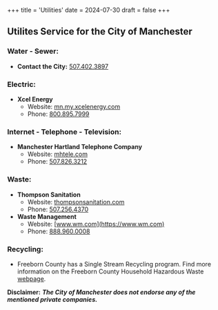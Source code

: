 +++
title = 'Utilities'
date = 2024-07-30
draft = false
+++
## Utilites Service for the City of Manchester ##
### Water - Sewer:
- **Contact the City:** [507.402.3897](tel:5074023897)
### Electric:
- **Xcel Energy**
    - Website: [mn.my.xcelenergy.com](https://mn.my.xcelenergy.com/)
    - Phone: [800.895.7999](tel:18008957999)
### Internet - Telephone - Television:
- **Manchester Hartland Telephone Company**
    - Website: [mhtele.com](https://mhtele.com)
    - Phone: [507.826.3212](tel:5078263212)
### Waste:
- **Thompson Sanitation**
    - Website: [thompsonsanitation.com](https://thompsonsanitation.com/)
    - Phone: [507.256.4370](tel:5072564370)
- **Waste Management**
    - Website: [www.wm.com](https://www.wm.com)
    - Phone: [888.960.0008](tel:18889600008)
### Recycling:
- Freeborn County has a Single Stream Recycling program. Find more information on the Freeborn County Household Hazardous Waste [webpage](https://www.co.freeborn.mn.us/177/Recycling-Household-Hazardous-Waste-HHW).

**Disclaimer:** ***The City of Manchester does not endorse any of the mentioned private companies.***